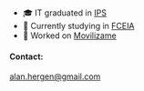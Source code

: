 - 🎓 IT graduated in [IPS](https://www.ips.edu.ar)
- 🌱 Currently studying in [FCEIA](https://web.fceia.unr.edu.ar/es/)
- 🏢 Worked on [Movilizame](https://movilizame.com.ar)

#### Contact: 
alan.hergen@gmail.com

